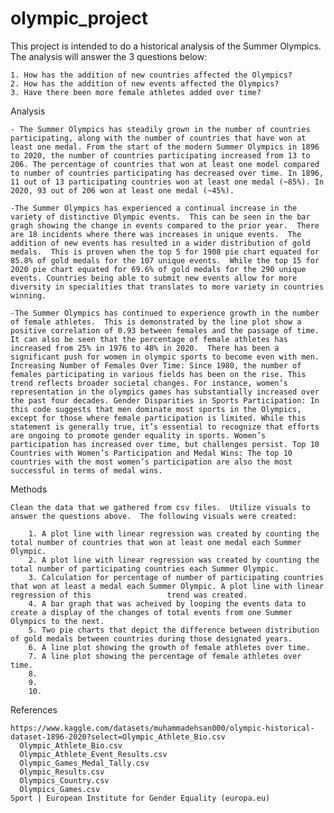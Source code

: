 # olympic_project

This project is intended to do a historical analysis of the Summer Olympics.  The analysis will answer the 3 questions below:

    1. How has the addition of new countries affected the Olympics?
    2. How has the addition of new events affected the Olympics?​
    3. Have there been more female athletes added over time?

Analysis

    - The Summer Olympics has steadily grown in the number of countries participating, along with the number of countries that have won at least one medal. From the start of the modern Summer Olympics in 1896 to 2020, the number of countries participating increased from 13 to 206. The percentage of countries that won at least one model compared to number of countries participating has decreased over time. In 1896, 11 out of 13 participating countries won at least one medal (~85%). In 2020, 93 out of 206 won at least one medal (~45%).
    
    -The Summer Olympics has experienced a continual increase in the variety of distinctive Olympic events.  This can be seen in the bar gragh showing the change in events compared to the prior year.  There are 18 incidents where there was increases in unique events.  The addition of new events has resulted in a wider distribution of gold medals.  This is proven when the top 5 for 1908 pie chart equated for 85.8% of gold medals for the 107 unique events.  While the top 15 for 2020 pie chart equated for 69.6% of gold medals for the 290 unique events. Countries being able to submit new events allow for more diversity in specialities that translates to more variety in countries winning. 
    
    -The Summer Olympics has continued to experience growth in the number of female athletes.  This is demonstrated by the line plot show a positive correlation of 0.93 between females and the passage of time.  It can also be seen that the percentage of female athletes has increased from 25% in 1976 to 48% in 2020.  There has been a significant push for women in olympic sports to become even with men.  
    Increasing Number of Females Over Time: Since 1980, the number of females participating in various fields has been on the rise. This trend reflects broader societal changes. For instance, women’s representation in the olympics games has substantially increased over the past four decades. Gender Disparities in Sports Participation: In this code suggests that men dominate most sports in the Olympics, except for those where female participation is limited. While this statement is generally true, it’s essential to recognize that efforts are ongoing to promote gender equality in sports. Women’s participation has increased over time, but challenges persist. Top 10 Countries with Women’s Participation and Medal Wins: The top 10 countries with the most women’s participation are also the most successful in terms of medal wins.

Methods

    Clean the data that we gathered from csv files.  Utilize visuals to answer the questions above.  The following visuals were created:

        1. A plot line with linear regression was created by counting the total number of countries that won at least one medal each Summer Olympic.
        2. A plot line with linear regression was created by counting the total number of participating countries each Summer Olympic.
        3. Calculation for percentage of number of participating countries that won at least a medal each Summer Olympic. A plot line with linear regression of this                 trend was created.
        4. A bar graph that was acheived by looping the events data to create a display of the changes of total events from one Summer Olympics to the next.
        5. Two pie charts that depict the difference between distribution of gold medals between countries during those designated years.
        6. A line plot showing the growth of female athletes over time.
        7. A line plot showing the percentage of female athletes over time. 
        8.
        9.
        10.

References

    https://www.kaggle.com/datasets/muhammadehsan000/olympic-historical-dataset-1896-2020?select=Olympic_Athlete_Bio.csv​
      Olympic_Athlete_Bio.csv​
      Olympic_Athlete_Event_Results.csv​
      Olympic_Games_Medal_Tally.csv​
      Olympic_Results.csv​
      Olympics_Country.csv​
      Olympics_Games.csv​
    Sport | European Institute for Gender Equality (europa.eu)​
